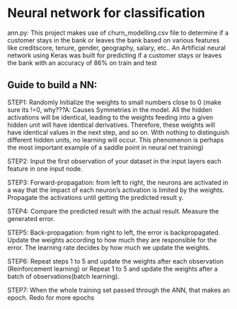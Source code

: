 # Neural network for classification

ann.py: This project makes use of churn_modelling.csv file to determine if a customer stays in the bank or leaves the bank based on various features like creditscore, tenure, gender, geography, salary, etc.. An Artificial neural network using Keras was built for predicting if a customer stays or leaves the bank with an accuracy of 86% on train and test

## Guide to build a NN:

STEP1: Randomly Initialize the weights to small numbers close to 0 (make sure its !=0, why???A: Causes Symmetries in the model. All the hidden activations will be identical, leading to the weights feeding into a given hidden unit will have identical derivatives. Therefore, these weights will have identical values in the next step, and so on. With nothing to distinguish different hidden units, no learning will occur. This phenomenon is perhaps the most important example of a saddle point in neural net training)

STEP2: Input the first observation of your dataset in the input layers each feature in one input node.

STEP3: Forward-propagation: from left to right, the neurons are activated in a way that the impact of each neuron’s activation is limited by the weights. Propagate the activations until getting the predicted result y.

STEP4: Compare the predicted result with the actual result. Measure the generated error.

STEP5: Back-propagation: from right to left, the error is backpropagated. Update the weights according to how much they are responsible for the error. The learning rate decides by how much we update the weights.

STEP6: Repeat steps 1 to 5 and update the weights after each observation (Reinforcement learning) or Repeat 1 to 5 and update the weights after a batch of observations(batch learning).

STEP7: When the whole training set passed through the ANN, that makes an epoch. Redo for more epochs

